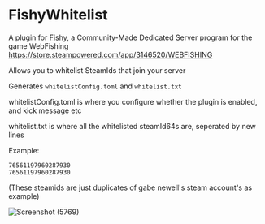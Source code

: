 # FishyWhitelist
A plugin for [Fishy](https://github.com/ncrypted-dev/Fishy), a Community-Made Dedicated Server program for the game WebFishing https://store.steampowered.com/app/3146520/WEBFISHING

Allows you to whitelist SteamIds that join your server

Generates `whitelistConfig.toml` and `whitelist.txt`

whitelistConfig.toml is where you configure whether the plugin is enabled, and kick message etc

whitelist.txt is where all the whitelisted steamId64s are, seperated by new lines

Example:
```
76561197960287930
76561197960287930
```
(These steamids are just duplicates of gabe newell's steam account's as example)

![Screenshot (5769)](https://github.com/user-attachments/assets/adb3a724-beb8-48f1-9ea4-0bc26f56b3c1)
